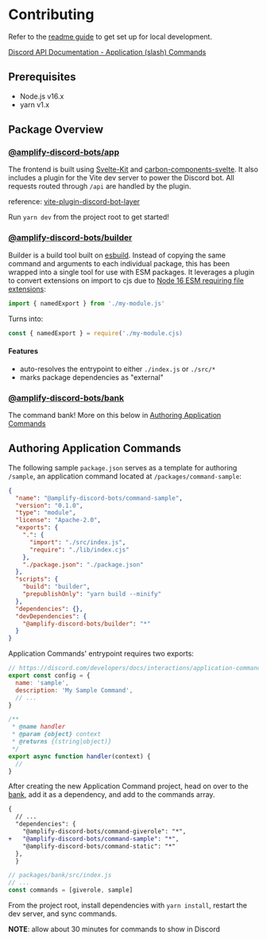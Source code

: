 # Contributing

Refer to the [readme guide](./readme.md#development) to get set up for local development.

[Discord API Documentation - Application (slash) Commands](https://discord.com/developers/docs/interactions/application-commands)

## Prerequisites

- Node.js v16.x
- yarn v1.x

## Package Overview

### [@amplify-discord-bots/app](./packages/app)

The frontend is built using [Svelte-Kit](https://kit.svelte.dev) and [carbon-components-svelte](https://carbon-components-svelte.onrender.com/). It also includes a plugin for the Vite dev server to power the Discord bot. All requests routed through `/api` are handled by the plugin.

reference: [vite-plugin-discord-bot-layer](./packages/vite-plugin-discord-bot-layer)

Run `yarn dev` from the project root to get started!

### [@amplify-discord-bots/builder](./packages/builder)

Builder is a build tool built on [esbuild](https://esbuild.github.io/). Instead of copying the same command and arguments to each individual package, this has been wrapped into a single tool for use with ESM packages. It leverages a plugin to convert extensions on import to cjs due to [Node 16 ESM requiring file extensions](https://nodejs.org/docs/latest-v16.x/api/esm.html#mandatory-file-extensions):

```js
import { namedExport } from './my-module.js'
```

Turns into:

```js
const { namedExport } = require('./my-module.cjs)
```

#### Features

- auto-resolves the entrypoint to either `./index.js` or `./src/*`
- marks package dependencies as "external"

### [@amplify-discord-bots/bank](./packages/bank)

The command bank! More on this below in [Authoring Application Commands](#authoring-application-commands)

## Authoring Application Commands

The following sample `package.json` serves as a template for authoring `/sample`, an application command located at `/packages/command-sample`:

```json
{
  "name": "@amplify-discord-bots/command-sample",
  "version": "0.1.0",
  "type": "module",
  "license": "Apache-2.0",
  "exports": {
    ".": {
      "import": "./src/index.js",
      "require": "./lib/index.cjs"
    },
    "./package.json": "./package.json"
  },
  "scripts": {
    "build": "builder",
    "prepublishOnly": "yarn build --minify"
  },
  "dependencies": {},
  "devDependencies": {
    "@amplify-discord-bots/builder": "*"
  }
}
```

Application Commands' entrypoint requires two exports:

```js
// https://discord.com/developers/docs/interactions/application-commands#application-command-object-application-command-structure
export const config = {
  name: 'sample',
  description: 'My Sample Command',
  // ...
}

/**
 * @name handler
 * @param {object} context
 * @returns {(string|object)}
 */
export async function handler(context) {
  //
}
```

After creating the new Application Command project, head on over to the [bank](./packages/bank), add it as a dependency, and add to the commands array.

```diff
{
  // ...
  "dependencies": {
    "@amplify-discord-bots/command-giverole": "*",
+   "@amplify-discord-bots/command-sample": "*",
    "@amplify-discord-bots/command-static": "*"
  },
  }
```

```js
// packages/bank/src/index.js
// ...
const commands = [giverole, sample]
```

From the project root, install dependencies with `yarn install`, restart the dev server, and sync commands.

**NOTE**: allow about 30 minutes for commands to show in Discord
